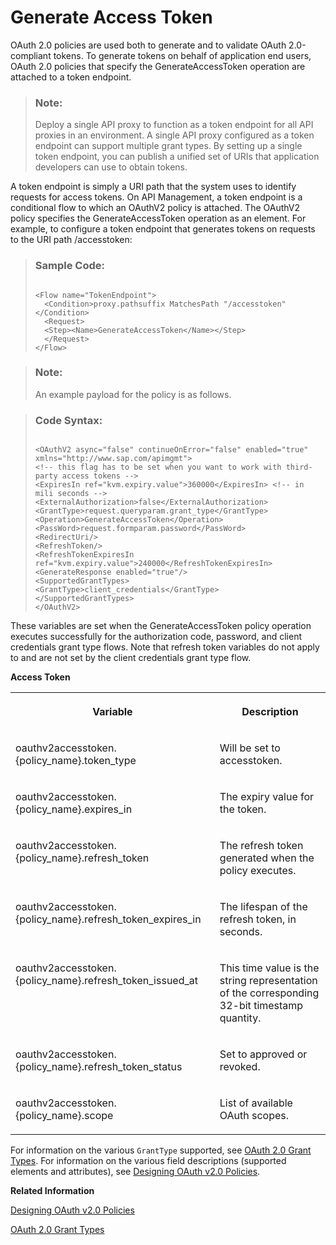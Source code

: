 <!-- loiof6f84eeb5e3a455b9530d9a534b4d91b -->

# Generate Access Token

OAuth 2.0 policies are used both to generate and to validate OAuth 2.0-compliant tokens. To generate tokens on behalf of application end users, OAuth 2.0 policies that specify the GenerateAccessToken operation are attached to a token endpoint.

> ### Note:  
> Deploy a single API proxy to function as a token endpoint for all API proxies in an environment. A single API proxy configured as a token endpoint can support multiple grant types. By setting up a single token endpoint, you can publish a unified set of URIs that application developers can use to obtain tokens.

A token endpoint is simply a URI path that the system uses to identify requests for access tokens. On API Management, a token endpoint is a conditional flow to which an OAuthV2 policy is attached. The OAuthV2 policy specifies the GenerateAccessToken operation as an element. For example, to configure a token endpoint that generates tokens on requests to the URI path /accesstoken:

> ### Sample Code:  
> ```
> 
> <Flow name="TokenEndpoint">
> 	<Condition>proxy.pathsuffix MatchesPath "/accesstoken"</Condition>
> 	<Request>
> 	<Step><Name>GenerateAccessToken</Name></Step>
> 	</Request>
> </Flow> 
> ```

> ### Note:  
> An example payload for the policy is as follows.

> ### Code Syntax:  
> ```
> 
> <OAuthV2 async="false" continueOnError="false" enabled="true" xmlns="http://www.sap.com/apimgmt">
> <!-- this flag has to be set when you want to work with third-party access tokens -->
> <ExpiresIn ref="kvm.expiry.value">360000</ExpiresIn> <!-- in mili seconds -->
> <ExternalAuthorization>false</ExternalAuthorization>
> <GrantType>request.queryparam.grant_type</GrantType>
> <Operation>GenerateAccessToken</Operation>
> <PassWord>request.formparam.password</PassWord>
> <RedirectUri/>
> <RefreshToken/>
> <RefreshTokenExpiresIn ref="kvm.expiry.value">240000</RefreshTokenExpiresIn>
> <GenerateResponse enabled="true"/>
> <SupportedGrantTypes>
> <GrantType>client_credentials</GrantType>
> </SupportedGrantTypes>
> </OAuthV2>
> ```

These variables are set when the GenerateAccessToken policy operation executes successfully for the authorization code, password, and client credentials grant type flows. Note that refresh token variables do not apply to and are not set by the client credentials grant type flow.

**Access Token**


<table>
<tr>
<th valign="top">

Variable

</th>
<th valign="top">

Description

</th>
</tr>
<tr>
<td valign="top">

oauthv2accesstoken.\{policy\_name\}.token\_type

</td>
<td valign="top">

Will be set to accesstoken.

</td>
</tr>
<tr>
<td valign="top">

oauthv2accesstoken.\{policy\_name\}.expires\_in

</td>
<td valign="top">

The expiry value for the token.

</td>
</tr>
<tr>
<td valign="top">

oauthv2accesstoken.\{policy\_name\}.refresh\_token

</td>
<td valign="top">

The refresh token generated when the policy executes.

</td>
</tr>
<tr>
<td valign="top">

oauthv2accesstoken.\{policy\_name\}.refresh\_token\_expires\_in

</td>
<td valign="top">

The lifespan of the refresh token, in seconds.

</td>
</tr>
<tr>
<td valign="top">

oauthv2accesstoken.\{policy\_name\}.refresh\_token\_issued\_at

</td>
<td valign="top">

This time value is the string representation of the corresponding 32-bit timestamp quantity.

</td>
</tr>
<tr>
<td valign="top">

oauthv2accesstoken.\{policy\_name\}.refresh\_token\_status

</td>
<td valign="top">

Set to approved or revoked.

</td>
</tr>
<tr>
<td valign="top">

oauthv2accesstoken.\{policy\_name\}.scope

</td>
<td valign="top">

List of available OAuth scopes.

</td>
</tr>
</table>

For information on the various `GrantType` supported, see [OAuth 2.0 Grant Types](oauth-2-0-grant-types-308a18a.md). For information on the various field descriptions \(supported elements and attributes\), see [Designing OAuth v2.0 Policies](designing-oauth-v2-0-policies-68f0246.md).

**Related Information**  


[Designing OAuth v2.0 Policies](designing-oauth-v2-0-policies-68f0246.md "")

[OAuth 2.0 Grant Types](oauth-2-0-grant-types-308a18a.md "")

